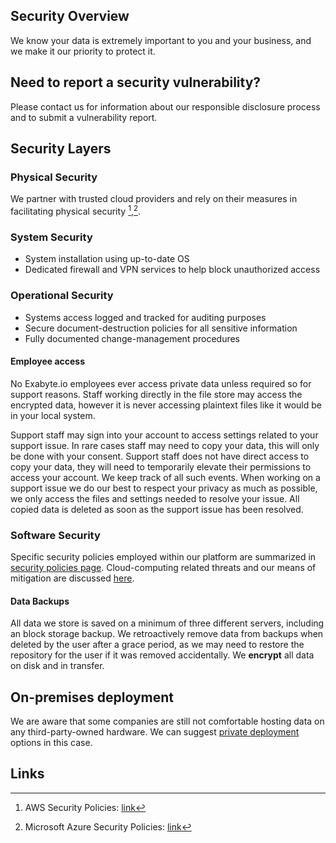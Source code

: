 ## Security Overview

We know your data is extremely important to you and your business, and we make it our priority to protect it.

## Need to report a security vulnerability?

Please contact us for information about our responsible disclosure process and to submit a vulnerability report.

## Security Layers

### Physical Security

We partner with trusted cloud providers and rely on their measures in facilitating physical security [^1],[^2].

### System Security

- System installation using up-to-date OS
- Dedicated firewall and VPN services to help block unauthorized access
<!-- TODO: enable when ready -->
<!-- - Distributed Denial of Service (DDoS) mitigation services powered by industry-leading solutions -->

### Operational Security

<!-- TODO: enable when ready -->
<!-- - Our primary data center operations are regularly audited by independent firms against an ISAE 3000/AT 101 Type 2 Examination standard -->
- Systems access logged and tracked for auditing purposes
- Secure document-destruction policies for all sensitive information
- Fully documented change-management procedures

#### Employee access

No Exabyte.io employees ever access private data unless required so for support reasons. Staff working directly in the file store may access the encrypted data, however it is never accessing plaintext files like it would be in your local system. 

Support staff may sign into your account to access settings related to your support issue. In rare cases staff may need to copy your data, this will only be done with your consent. Support staff does not have direct access to copy your data, they will need to temporarily elevate their permissions to access your account. We keep track of all such events. When working on a support issue we do our best to respect your privacy as much as possible, we only access the files and settings needed to resolve your issue. All copied data is deleted as soon as the support issue has been resolved.

### Software Security

Specific security policies employed within our platform are summarized in [security policies page](security-policies.md). Cloud-computing related threats and our means of mitigation are discussed [here](threats-analysis.md).

#### Data Backups

All data we store is saved on a minimum of three different servers, including an block storage backup. We retroactively remove data from backups when deleted by the user after a grace period, as we may need to restore the repository for the user if it was removed accidentally. We **encrypt** all data on disk and in transfer.

## On-premises deployment

We are aware that some companies are still not comfortable hosting data on any third-party-owned hardware. We can suggest [private deployment](../site-policy/sharing-policy.md) options in this case.

## Links

[^1]: AWS Security Policies: [link](https://aws.amazon.com/whitepapers/overview-of-security-processes/)
[^2]: Microsoft Azure Security Policies: [link](https://azure.microsoft.com/en-us/support/legal/security-overview/)
